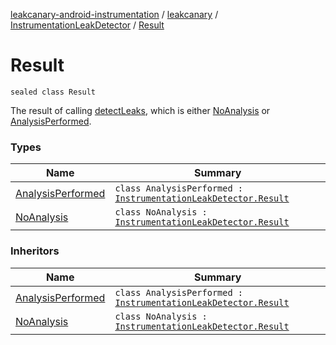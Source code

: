 [leakcanary-android-instrumentation](../../../index.md) / [leakcanary](../../index.md) / [InstrumentationLeakDetector](../index.md) / [Result](./index.md)

# Result

`sealed class Result`

The result of calling [detectLeaks](../detect-leaks.md), which is either [NoAnalysis](-no-analysis/index.md) or [AnalysisPerformed](-analysis-performed/index.md).

### Types

| Name | Summary |
|---|---|
| [AnalysisPerformed](-analysis-performed/index.md) | `class AnalysisPerformed : `[`InstrumentationLeakDetector.Result`](./index.md) |
| [NoAnalysis](-no-analysis/index.md) | `class NoAnalysis : `[`InstrumentationLeakDetector.Result`](./index.md) |

### Inheritors

| Name | Summary |
|---|---|
| [AnalysisPerformed](-analysis-performed/index.md) | `class AnalysisPerformed : `[`InstrumentationLeakDetector.Result`](./index.md) |
| [NoAnalysis](-no-analysis/index.md) | `class NoAnalysis : `[`InstrumentationLeakDetector.Result`](./index.md) |
